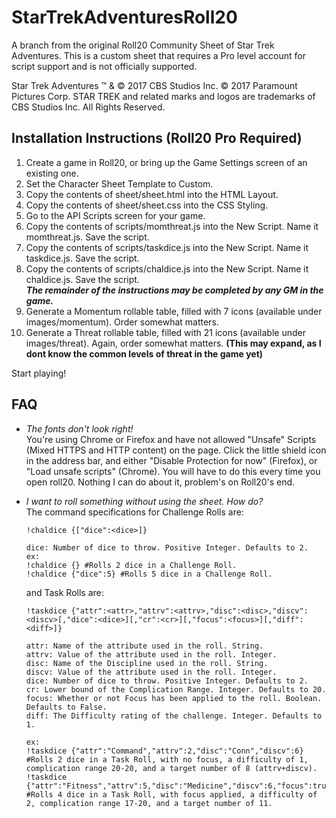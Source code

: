# StarTrekAdventuresRoll20

A branch from the original Roll20 Community Sheet of Star Trek Adventures. This is a custom sheet that requires a Pro level account for script support and is not officially supported.

Star Trek Adventures &trade; & &copy; 2017 CBS Studios Inc. &copy; 2017 Paramount Pictures Corp. STAR TREK and related marks and logos are trademarks of CBS Studios Inc. All Rights Reserved.

## Installation Instructions (Roll20 Pro Required)
1. Create a game in Roll20, or bring up the Game Settings screen of an existing one.
2. Set the Character Sheet Template to Custom.
3. Copy the contents of sheet/sheet.html into the HTML Layout.
4. Copy the contents of sheet/sheet.css into the CSS Styling.
5. Go to the API Scripts screen for your game.
6. Copy the contents of scripts/momthreat.js into the New Script. Name it momthreat.js. Save the script.
7. Copy the contents of scripts/taskdice.js into the New Script. Name it taskdice.js. Save the script.
8. Copy the contents of scripts/chaldice.js into the New Script. Name it chaldice.js. Save the script.  
***The remainder of the instructions may be completed by any GM in the game.***
10. Generate a Momentum rollable table, filled with 7 icons (available under images/momentum). Order somewhat matters.
11. Generate a Threat rollable table, filled with 21 icons (available under images/threat). Again, order somewhat matters. **(This may expand, as I dont know the common levels of threat in the game yet)**

Start playing!

## FAQ
* *The fonts don't look right!*  
  You're using Chrome or Firefox and have not allowed "Unsafe" Scripts (Mixed HTTPS and HTTP content) on the page. Click the little shield icon in the address bar, and either "Disable Protection for now" (Firefox), or "Load unsafe scripts" (Chrome). You will have to do this every time you open roll20. Nothing I can do about it, problem's on Roll20's end.
  
* *I want to roll something without using the sheet. How do?*  
  The command specifications for Challenge Rolls are:
  ```
  !chaldice {["dice":<dice>]}
  
  dice: Number of dice to throw. Positive Integer. Defaults to 2.
  ex: 
  !chaldice {} #Rolls 2 dice in a Challenge Roll.
  !chaldice {"dice":5} #Rolls 5 dice in a Challenge Roll.
  ```
  and Task Rolls are:
  ```
  !taskdice {"attr":<attr>,"attrv":<attrv>,"disc":<disc>,"discv":<discv>[,"dice":<dice>][,"cr":<cr>][,"focus":<focus>][,"diff":<diff>]}
  
  attr: Name of the attribute used in the roll. String.
  attrv: Value of the attribute used in the roll. Integer.
  disc: Name of the Discipline used in the roll. String.
  discv: Value of the attribute used in the roll. Integer.
  dice: Number of dice to throw. Positive Integer. Defaults to 2.
  cr: Lower bound of the Complication Range. Integer. Defaults to 20.
  focus: Whether or not Focus has been applied to the roll. Boolean. Defaults to False.
  diff: The Difficulty rating of the challenge. Integer. Defaults to 1.
  
  ex:
  !taskdice {"attr":"Command","attrv":2,"disc":"Conn","discv":6} #Rolls 2 dice in a Task Roll, with no focus, a difficulty of 1, complication range 20-20, and a target number of 8 (attrv+discv).
  !taskdice {"attr":"Fitness","attrv":5,"disc":"Medicine","discv":6,"focus":true,"cr":17,"diff":2,"dice":4} #Rolls 4 dice in a Task Roll, with focus applied, a difficulty of 2, complication range 17-20, and a target number of 11.
  ```
